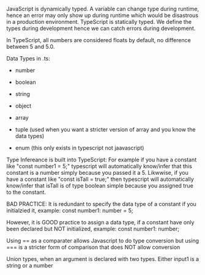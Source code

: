 JavaScript is dynamically typed. A variable can change type during runtime, hence an error may only show up during runtime which would be disastrous in a production environment. 
TypeScript is statically typed. We define the types during development hence we can catch errors during development.

In TypeScript, all numbers are considered floats by default, no difference between 5 and 5.0.

Data Types in .ts:
- number
- boolean
- string
- object
- array

- tuple (used when you want a stricter version of array and you know the data types)
- enum (this only exists in typescript not jaavascript)


Type Infereance is built into TypeScript:
For example if you have a constant like "const number1 = 5;" typescript will automatically know/infer that this constant is a number simply because you passed it a 5.
Likwwise, if you have a constant like "const isTall = true;" then typescript will automatically know/infer that isTall is of type boolean simple because you assigned true to the constant.


BAD PRACTICE:
It is redundant to specify the data type of a constant if you initialzied it, example:
const number1: number = 5;

However, it is GOOD practice to assign a data type, if a constant have only been declared but NOT initialized, example:
const number1: number;


Using == as a comparater allows Javascript to do type conversion
but
using === is a stricter form of comparison that does NOT allow conversion



Union types, when an argument is declared with two types. Either input1 is a string or a number


